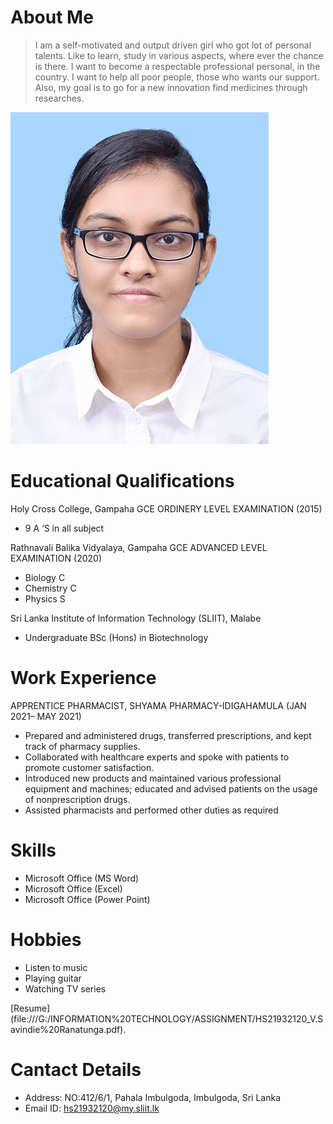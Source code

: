 # About Me
>I am a self-motivated and output driven girl who got lot of personal talents. Like to learn, 
study in various aspects, where ever the chance is there. I want to become a respectable 
professional personal, in the country. I want to help all poor people, those who wants our 
support. Also, my goal is to go for a new innovation find medicines through researches.

![](https://github.com/savindie1018/my-self/blob/main/SAVINDIE%20PHOTO.JPG)


# Educational Qualifications 
Holy Cross College, Gampaha GCE ORDINERY LEVEL EXAMINATION (2015)
* 9 A ‘S in all subject

Rathnavali Balika Vidyalaya, Gampaha GCE ADVANCED LEVEL EXAMINATION (2020)
* Biology C
* Chemistry C
* Physics S

 Sri Lanka Institute of Information Technology (SLIIT), Malabe
 * Undergraduate BSc (Hons) in Biotechnology
 
 # Work Experience
 APPRENTICE PHARMACIST, SHYAMA PHARMACY-IDIGAHAMULA   (JAN 2021– MAY 2021)
* Prepared and administered drugs, transferred prescriptions, and kept track of pharmacy supplies.
* Collaborated with healthcare experts and spoke with patients to promote customer satisfaction.
* Introduced new products and maintained various professional equipment and machines; educated and advised patients on the usage of nonprescription drugs.
* Assisted pharmacists and performed other duties as required

# Skills 
* Microsoft Office (MS Word)	
* Microsoft  Office (Excel)
*	Microsoft Office (Power Point)

# Hobbies
* Listen to music
* Playing guitar
* Watching TV series

[Resume]  (file:///G:/INFORMATION%20TECHNOLOGY/ASSIGNMENT/HS21932120_V.Savindie%20Ranatunga.pdf).

# Cantact Details
* Address: NO:412/6/1, Pahala Imbulgoda, Imbulgoda, Sri Lanka
* Email ID: hs21932120@my.sliit.lk

